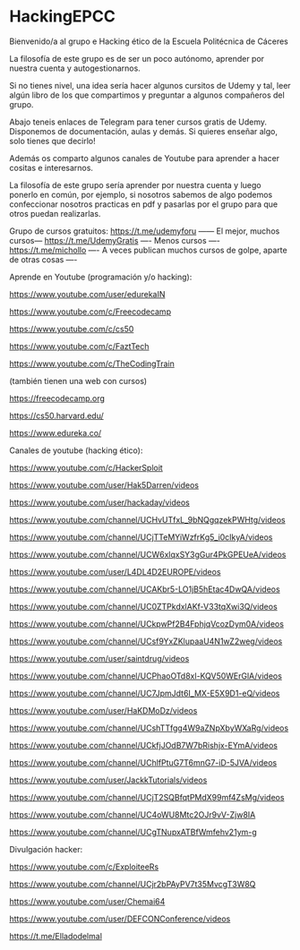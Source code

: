 # HackingEPCC

Bienvenido/a al grupo e Hacking ético de la Escuela Politécnica de Cáceres

La filosofía de este grupo es de ser un poco autónomo, aprender por nuestra cuenta y autogestionarnos. 

Si no tienes nivel, una idea sería hacer algunos cursitos de Udemy y tal, leer algún libro de los que compartimos y preguntar a algunos compañeros del grupo.

Abajo teneis enlaces de Telegram para tener cursos gratis de Udemy.
Disponemos de documentación, aulas y demás. Si quieres enseñar algo, solo tienes que decirlo!

Además os comparto algunos canales de Youtube para aprender a hacer cositas e interesarnos. 

La filosofía de este grupo sería aprender por nuestra cuenta y luego ponerlo en común, por ejemplo, si nosotros sabemos de algo podemos confeccionar nosotros practicas en pdf y pasarlas por el grupo para que otros puedan realizarlas.

Grupo de cursos gratuitos:
https://t.me/udemyforu  —— El mejor, muchos cursos—
https://t.me/UdemyGratis —- Menos cursos —-
https://t.me/michollo —- A veces publican muchos cursos de golpe, aparte de otras cosas —-

Aprende en Youtube (programación y/o hacking):

https://www.youtube.com/user/edurekaIN

https://www.youtube.com/c/Freecodecamp

https://www.youtube.com/c/cs50

https://www.youtube.com/c/FaztTech

https://www.youtube.com/c/TheCodingTrain

(también tienen una web con cursos)

https://freecodecamp.org

https://cs50.harvard.edu/

https://www.edureka.co/

Canales de youtube (hacking ético):

https://www.youtube.com/c/HackerSploit

https://www.youtube.com/user/Hak5Darren/videos

https://www.youtube.com/user/hackaday/videos

https://www.youtube.com/channel/UCHvUTfxL_9bNQgqzekPWHtg/videos

https://www.youtube.com/channel/UCjTTeMYiWzfrKg5_i0cIkyA/videos

https://www.youtube.com/channel/UCW6xlqxSY3gGur4PkGPEUeA/videos

https://www.youtube.com/user/L4DL4D2EUROPE/videos

https://www.youtube.com/channel/UCAKbr5-LO1jB5hEtac4DwQA/videos

https://www.youtube.com/channel/UC0ZTPkdxlAKf-V33tqXwi3Q/videos

https://www.youtube.com/channel/UCkpwPf2B4FphjqVcozDym0A/videos

https://www.youtube.com/channel/UCsf9YxZKlupaaU4N1wZ2weg/videos

https://www.youtube.com/user/saintdrug/videos

https://www.youtube.com/channel/UCPhaoOTd8xl-KQV50WErGlA/videos

https://www.youtube.com/channel/UC7JpmJdt6I_MX-E5X9D1-eQ/videos

https://www.youtube.com/user/HaKDMoDz/videos

https://www.youtube.com/channel/UCshTTfgg4W9aZNpXbyWXaRg/videos

https://www.youtube.com/channel/UCkfjJOdB7W7bRishjx-EYmA/videos

https://www.youtube.com/channel/UChlfPtuG7T6mnG7-iD-5JVA/videos

https://www.youtube.com/user/JackkTutorials/videos

https://www.youtube.com/channel/UCjT2SQBfqtPMdX99mf4ZsMg/videos

https://www.youtube.com/channel/UC4oWU8Mtc2OJr9vV-Zjw8IA

https://www.youtube.com/channel/UCgTNupxATBfWmfehv21ym-g

Divulgación hacker:

https://www.youtube.com/c/ExploiteeRs

https://www.youtube.com/channel/UCjr2bPAyPV7t35MvcgT3W8Q

https://www.youtube.com/user/Chemai64

https://www.youtube.com/user/DEFCONConference/videos

https://t.me/Elladodelmal
